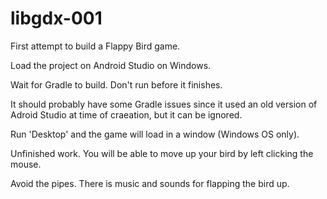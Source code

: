 # libgdx-001

First attempt to build a Flappy Bird game.

Load the project on Android Studio on Windows.

Wait for Gradle to build. Don't run before it finishes.

It should probably have some Gradle issues since it used an old version of Adroid Studio at time of craeation, but it can be ignored.

Run 'Desktop' and the game will load in a window (Windows OS only).

Unfinished work. You will be able to move up your bird by left clicking the mouse. 

Avoid the pipes. There is music and sounds for flapping the bird up.
